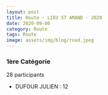 ```yaml
---
layout: post
title: Route - LIEU ST AMAND - 2020
date: 2020-09-06
category: Route
tags: Route
image: assets/img/blog/road.jpeg
---
```


### 1ère Catégorie
28 participants
- DUFOUR JULIEN : 12
